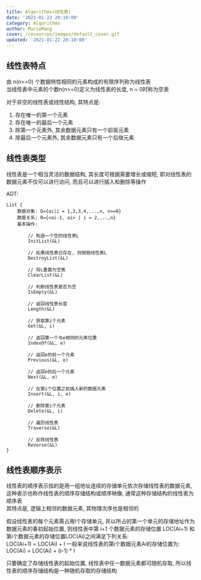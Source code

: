 ```yaml
---
title: Algorithms(线性表)
date: '2021-01-22 20:10:00'
category: Algorithms
author: MarioMang
cover: /resources/images/default_cover.gif
updated: '2021-01-22 20:10:00'
---
```


## 线性表特点

由 n(n>=0) 个数据特性相同的元素构成的有限序列称为线性表  
当线性表中元素的个数n(n>=0)定义为线性表的长度, n = 0时称为空表

对于非空的线性表或线性结构, 其特点是:
1. 存在唯一的第一个元素
2. 存在唯一的最后一个元素
3. 除第一个元素外, 其余数据元素只有一个前驱元素
4. 除最后一个元素外, 其余数据元素只有一个后继元素

## 线性表类型

线性表是一个相当灵活的数据结构, 其长度可根据需要增长或缩短, 即对线性表的数据元素不仅可以进行访问, 而且可以进行插入和删除等操作

ADT:

``` ADT
List {
    数据对象: D={ai|i = 1,2,3,4,...,n, n>=0}
    数据关系: R={<ai-1, ai> | i = 2,...,n}
    基本操作: 

        // 构造一个空的线性表L
        InitList(&L) 

        // 如果线性表已存在, 则销毁线性表L
        DestroyList(&L) 

        // 将L重置为空表
        ClearList(&L)

        // 判断线性表是否为空
        IsEmpty(&L)

        // 返回线性表长度
        Length(&L)

        // 获取第i个元素
        Get(&L, i)

        // 返回第一个与e相同的元素位置
        IndexOf(&L, e)

        // 返回e的前一个元素
        Previous(&L, e)

        // 返回e的后一个元素
        Next(&L, e)

        // 在第i个位置之前插入新的数据元素
        Insert(&L, i, e)

        // 删除第i个元素
        Delete(&L, i)

        // 遍历线性表
        Traverse(&L)

        // 反转线性表
        Reverse(&L)
}
```

## 线性表顺序表示

线性表的顺序表示指的是用一组地址连续的存储单元依次存储线性表的数据元素, 这种表示也称作线性表的顺序存储结构或顺序映像, 通常这种存储结构的线性表为顺序表  
其特点是, 逻辑上相邻的数据元素, 其物理次序也是相邻的

假设线性表的每个元素需占用l个存储单元, 并以所占的第一个单元的存储地址作为数据元素的春初起始位置, 则线性表中第 i+1 个数据元素的存储位置 LOC(Ai+1) 和第i个数据元素的存储位置LOC(Ai)之间满足下列关系:  
LOC(Ai+1) = LOC(Ai) + l
一般来说线性表的第i个数据元素Ai的存储位置为:  
LOC(Ai) = LOC(Ai) + (i-1) * l

只要确定了存储线性表的起始位置, 线性表中任一数据元素都可随机存取, 所以线性表的顺序存储结构是一种随机存取的存储结构


